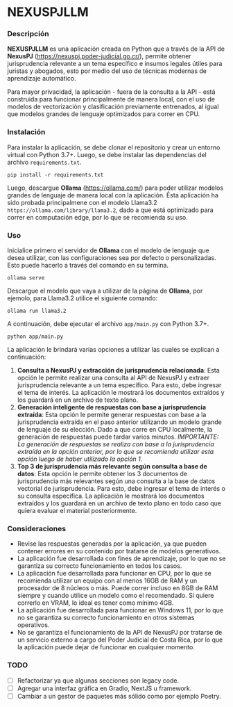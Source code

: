 # NEXUSPJLLM

### Descripción

**NEXUSPJLLM** es una aplicación creada en Python que a través de la API de **NexusPJ** (https://nexuspj.poder-judicial.go.cr/), permite obtener jurisprudencia relevante a un tema específico e insumos legales útiles para juristas y abogados, esto por medio del uso de técnicas modernas de aprendizaje automático.

Para mayor privacidad, la aplicación - fuera de la consulta a la API - está construida para funcionar principalmente de manera local, con el uso de modelos de vectorización y clasificación previamente entrenados, al igual que modelos grandes de lenguaje optimizados para correr en CPU.

### Instalación

Para instalar la aplicación, se debe clonar el repositorio y crear un entorno virtual con Python 3.7+. Luego, se debe instalar las dependencias del archivo `requirements.txt`.

```pip install -r requirements.txt```

Luego, descargue **Ollama** (https://ollama.com/) para poder utilizar modelos grandes de lenguaje de manera local con la aplicación. Ésta aplicación ha sido probada principalmene con el modelo Llama3.2 `https://ollama.com/library/llama3.2`, dado a que está optimizado para correr en computación edge, por lo que se recomienda su uso.

### Uso

Inicialice primero el servidor de **Ollama** con el modelo de lenguaje que desea utilizar, con las configuraciones sea por defecto o personalizadas. Esto puede hacerlo a través del comando en su termina.

```ollama serve```

Descargue el modelo que vaya a utilizar de la página de  **Ollama**, por ejemolo, para Llama3.2 utilice el siguiente comando:

```ollama run llama3.2```

A continuación, debe ejecutar el archivo `app/main.py` con Python 3.7+.

```python app/main.py```

La aplicación le brindará varias opciones a utilizar las cuales se explican a continuación:
1. **Consulta a NexusPJ y extracción de jurisprudencia relacionada**: Esta opción le permite realizar una consulta al API de NexusPJ y extraer jurisprudencia relevante a un tema específico. Para esto, debe ingresar el tema de interés. La aplicación le mostrará los documentos extraídos y los guardará en un archivo de texto plano.
2. **Generación inteligente de respuestas con base a jurisprudencia extraída**: Esta opción le permite generar respuestas con base a la jurisprudencia extraída en el paso anterior utilizando un modelo grande de lenguaje de su elección. Dado a que corre en CPU localmente, la generación de respuestas puede tardar varios minutos. *IMPORTANTE: La generación de respuestas se realiza con base a la jurisprudencia extraída en la opción anterior, por lo que se recomienda utilizar esta opción luego de haber utilizado la opción 1.*
3. **Top 3 de jurisprudencia más relevante según consulta a base de datos**: Esta opción le permite obtener los 3 documentos de jurisprudencia más relevantes según una consulta a la base de datos vectorial de jurisprudencia. Para esto, debe ingresar el tema de interés o su consulta específica. La aplicación le mostrará los documentos extraídos y los guardará en un archivo de texto plano en todo caso que quiera evaluar el material posteriormente. 

### Consideraciones

* Revise las respuestas generadas por la aplicación, ya que pueden contener errores en su contenido por tratarse de modelos generativos.
* La aplicación fue desarrollada con fines de aprendizaje, por lo que no se garantiza su correcto funcionamiento en todos los casos.
* La aplicación fue desarrollada para funcionar en CPU, por lo que se recomienda utilizar un equipo con al menos 16GB de RAM y un procesador de 8 núcleos o más. Puede correr incluso en 8GB de RAM siempre y cuando utilice un modelo como el recomendado. Si quiere correrlo en VRAM, lo ideal es tener como mínimo 4GB.
* La aplicación fue desarrollada para funcionar en Windows 11, por lo que no se garantiza su correcto funcionamiento en otros sistemas operativos.
* No se garantiza el funcionamiento de la API de NexusPJ por tratarse de un servicio externo a cargo del Poder Judicial de Costa Rica, por lo que la aplicación puede dejar de funcionar en cualquier momento.

### TODO
- [ ] Refactorizar ya que algunas secciones son legacy code.
- [ ] Agregar una interfaz gráfica en Gradio, NextJS u framework.
- [ ] Cambiar a un gestor de paquetes más sólido como por ejemplo Poetry. 
